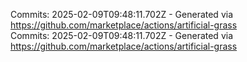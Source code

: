 Commits: 2025-02-09T09:48:11.702Z - Generated via https://github.com/marketplace/actions/artificial-grass
<br>
Commits: 2025-02-09T09:48:11.702Z - Generated via https://github.com/marketplace/actions/artificial-grass
<br>
